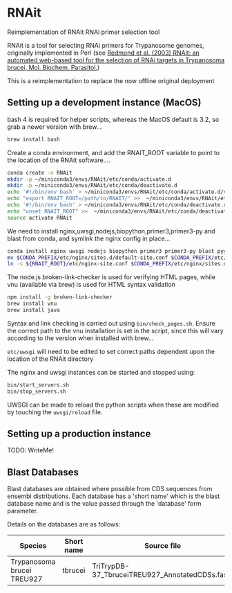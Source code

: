 # RNAit

Reimplementation of RNAit RNAi primer selection tool

RNAit is a tool for selecting RNAi primers for Trypanosome genomes, originally
implemented in Perl (see [Redmond et al. (2003) RNAit: an automated web-based
tool for the selection of RNAi targets in Trypanosoma brucei, Mol. Biochem.
Parasitol.](https://www.sciencedirect.com/science/article/pii/S0166685103000458?via%3Dihub))

This is a reimplementation to replace the now offline original deployment

## Setting up a development instance (MacOS)

bash 4 is required for helper scripts, whereas the MacOS default is 3.2, so grab
a newer version with brew...

```bash
brew install bash
```
Create a conda environment, and add the RNAIT_ROOT variable to point to the
location of the RNAit software....

```bash
conda create -n RNAit
mkdir -p ~/miniconda3/envs/RNAit/etc/conda/activate.d
mkdir -p ~/miniconda3/envs/RNAit/etc/conda/deactivate.d
echo '#!/bin/env bash' > ~/miniconda3/envs/RNAit/etc/conda/activate.d/vars.sh
echo "export RNAIT_ROOT=/path/to/RNAIT/" >>  ~/miniconda3/envs/RNAit/etc/conda/activate.d/vars.sh
echo '#!/bin/env bash' > ~/miniconda3/envs/RNAit/etc/conda/deactivate.d/vars.sh
echo "unset RNAIT_ROOT" >>  ~/miniconda3/envs/RNAit/etc/conda/deactivate.d/vars.sh
source activate RNAit
```

We need to install nginx,uwsgi,nodejs,biopython,primer3,primer3-py and blast
from conda, and symlink the nginx config in place...

```bash
conda install nginx uwsgi nodejs biopython primer3 primer3-py blast pyyaml
mv $CONDA_PREFIX/etc/nginx/sites.d/default-site.conf $CONDA_PREFIX/etc/nginx/sites.d/default-site.conf.hiding
ln -s ${RNAIT_ROOT}/etc/nginx-site.conf $CONDA_PREFIX/etc/nginx/sites.d/
```
The node.js broken-link-checker is used for verifying HTML pages, while vnu (available via brew) is used for HTML syntax validation
```bash
npm install -g broken-link-checker
brew install vnu
brew install java
```
Syntax and link checking is carried out using `bin/check_pages.sh`. Ensure the
correct path to the vnu installation is set in the script, since this will vary
according to the version when installed with brew...

`etc/uwsgi` will need to be edited to set correct paths dependent upon the location of the RNAit directory

The nginx and uwsgi instances can be started and stopped using:
```bash
bin/start_servers.sh
bin/stop_servers.sh
```

UWSGI can be made to reload the python scripts when these are modified by touching the `uwsgi/reload` file.

## Setting up a production instance

TODO: WriteMe!

## Blast Databases

Blast databases are obtained where possible from CDS sequences from
ensembl distributions. Each database has a 'short name' which is the blast
database name and is the value passed through the 'database' form parameter.

Details on the databases are as follows:

Species | Short name | Source file | Source
---|---|---|---
Trypanosoma brucei TREU927 | tbrucei | TriTrypDB-37_TbruceiTREU927_AnnotatedCDSs.fasta | TryTrypDB Release 39

